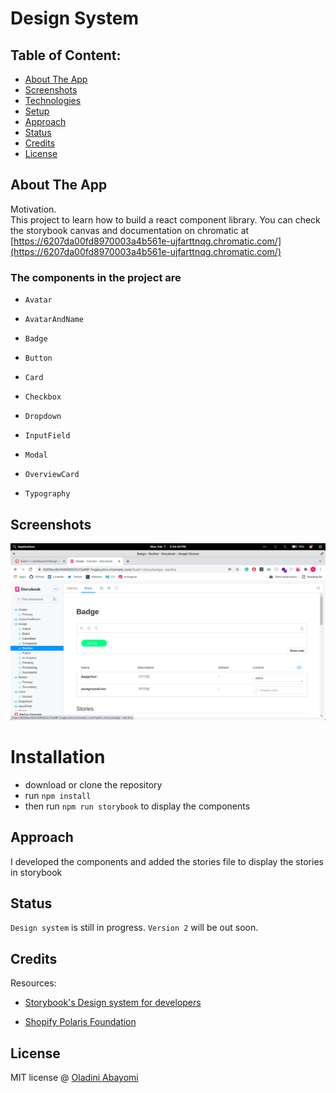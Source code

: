 # Design System


## Table of Content:

- [About The App](#about-the-app)
- [Screenshots](#screenshots)
- [Technologies](#technologies)
- [Setup](#setup)
- [Approach](#approach)
- [Status](#status)
- [Credits](#credits)
- [License](#license)

## About The App

Motivation.  
This project to learn how to build a react component library. You can check the storybook canvas and documentation on chromatic at [https://6207da00fd8970003a4b561e-ujfarttnqg.chromatic.com/](https://6207da00fd8970003a4b561e-ujfarttnqg.chromatic.com/)
  
    

### The components in the project are

- `Avatar` 

- `AvatarAndName`

- `Badge`

- `Button`

- `Card`

- `Checkbox`

- `Dropdown`

- `InputField`

- `Modal`

- `OverviewCard`


- `Typography`


## Screenshots

![Image](https://raw.githubusercontent.com/iamAbayomi/design-system/master/public/screenshot.png)


# Installation 
- download or clone the repository
- run `npm install`
- then run `npm run storybook` to display the components

## Approach
I developed the components and added the stories file to display the stories in storybook

## Status
`Design system` is still in progress. `Version 2` will be out soon.

## Credits
Resources: 

- [Storybook's Design system for developers](https://storybook.js.org/tutorials/design-systems-for-developers/)

- [Shopify Polaris Foundation](https://polaris.shopify.com/components/lists-and-tables/data-table#navigation)

## License

MIT license @ [Oladini Abayomi](https://oladiniabayomi.com)
